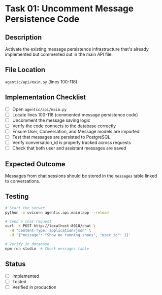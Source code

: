 # Task 01: Uncomment Message Persistence Code

## Description
Activate the existing message persistence infrastructure that's already implemented but commented out in the main API file.

## File Location
`agentic/api/main.py` (lines 100-118)

## Implementation Checklist

- [ ] Open `agentic/api/main.py`
- [ ] Locate lines 100-118 (commented message persistence code)
- [ ] Uncomment the message saving logic
- [ ] Verify the code connects to the database correctly
- [ ] Ensure User, Conversation, and Message models are imported
- [ ] Test that messages are persisted to PostgreSQL
- [ ] Verify conversation_id is properly tracked across requests
- [ ] Check that both user and assistant messages are saved

## Expected Outcome
Messages from chat sessions should be stored in the `messages` table linked to conversations.

## Testing
```bash
# Start the server
python -m uvicorn agentic.api.main:app --reload

# Send a chat request
curl -X POST http://localhost:8010/chat \
  -H "Content-Type: application/json" \
  -d '{"message": "Show me running shoes", "user_id": 1}'

# Verify in database
npm run studio  # Check messages table
```

## Status
- [ ] Implemented
- [ ] Tested
- [ ] Verified in production
